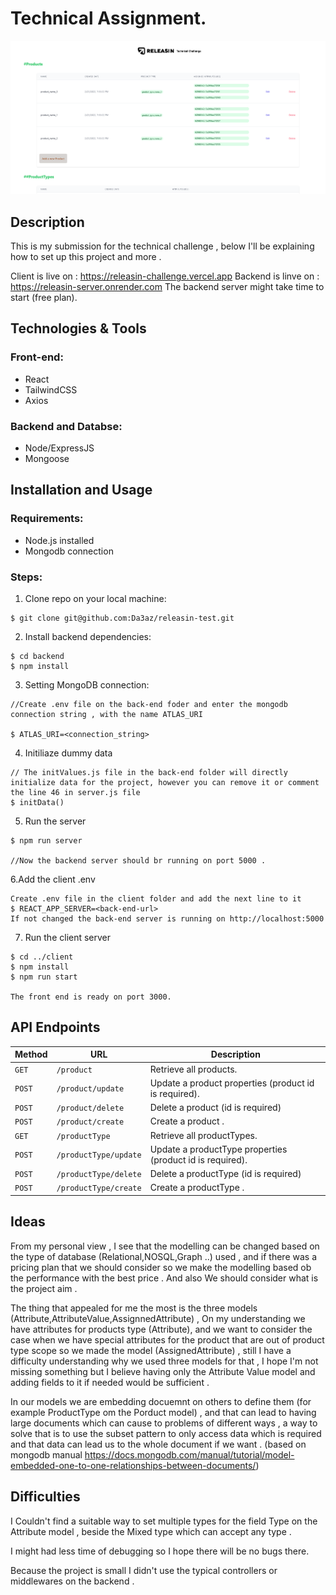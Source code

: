 # Technical Assignment.

<img src="githubImg/releasin.png"/>

## Description


This is my submission for the technical challenge , below I'll be explaining how to set up this project and more .

Client is live on :
https://releasin-challenge.vercel.app
Backend is linve on :
https://releasin-server.onrender.com
The backend server might take time to start (free plan).

## Technologies & Tools

### Front-end:

* React
* TailwindCSS
* Axios

### Backend and Databse:

* Node/ExpressJS
* Mongoose


## Installation and Usage

### Requirements:

* Node.js installed
* Mongodb connection

### Steps:
1. Clone repo on your local machine:
```
$ git clone git@github.com:Da3az/releasin-test.git
```
2. Install backend dependencies:
```
$ cd backend
$ npm install
```
3. Setting MongoDB connection:
```
//Create .env file on the back-end foder and enter the mongodb connection string , with the name ATLAS_URI

$ ATLAS_URI=<connection_string>
```
4. Initiliaze dummy data
```
// The initValues.js file in the back-end folder will directly initialize data for the project, however you can remove it or comment the line 46 in server.js file
$ initData()
```
5. Run the server
```
$ npm run server

//Now the backend server should br running on port 5000 .
```
6.Add the client .env
```
Create .env file in the client folder and add the next line to it
$ REACT_APP_SERVER=<back-end-url>
If not changed the back-end server is running on http://localhost:5000
```
7. Run the client server
```
$ cd ../client
$ npm install
$ npm run start

The front end is ready on port 3000.
```

## API Endpoints

 Method   | URL                                      | Description                              |
| -------- | ---------------------------------------- | ---------------------------------------- |
| `GET`    | `/product`                             | Retrieve all products.                      |
| `POST`   | `/product/update`                             | Update a product properties (product id is required).                       |
| `POST`    | `/product/delete`                          | Delete a product (id is required)                       |
| `POST`  | `/product/create`                          | Create a product .                 |
| `GET`    | `/productType`                             | Retrieve all productTypes.                      |
| `POST`   | `/productType/update`                             | Update a productType properties (product id is required).                       |
| `POST`    | `/productType/delete`                          | Delete a productType (id is required)                       |
| `POST`  | `/productType/create`                          | Create a productType . 

## Ideas

From my personal view , I see that the modelling can be changed based on the type of database (Relational,NOSQL,Graph ..) used , and if there was a pricing plan that  we should consider so we make the modelling based ob the performance with the best price .
And also We should consider what is the project aim .


The thing that appealed for me the most is the three models (Attribute,AttributeValue,AssignnedAttribute) , On my understanding we have attributes for products type (Attribute), and we want to consider the case when we have special attributes for the product that are out of product type scope so we made the model (AssignedAttribute) , still I have a difficulty understanding why we used three models for that , I hope I'm not missing something but I believe having only the Attribute Value model and adding fields to it if needed would be sufficient .


In our models we are embedding docuemnt on others to define them (for example ProductType om the Porduct model) , and that can lead to having large documents which can cause to problems of different ways , a way to solve that is to use the subset pattern to only access data which is required and that data can lead us to the whole document if we want .
(based on mongodb manual 
 https://docs.mongodb.com/manual/tutorial/model-embedded-one-to-one-relationships-between-documents/)

## Difficulties

I Couldn't find a suitable way to set multiple types for the field Type on the Attribute model , beside the Mixed type which can accept any type .


I might had less time of debugging so I hope there will be no bugs there.


Because the project is small I didn't use the typical controllers or middlewares on the backend .

